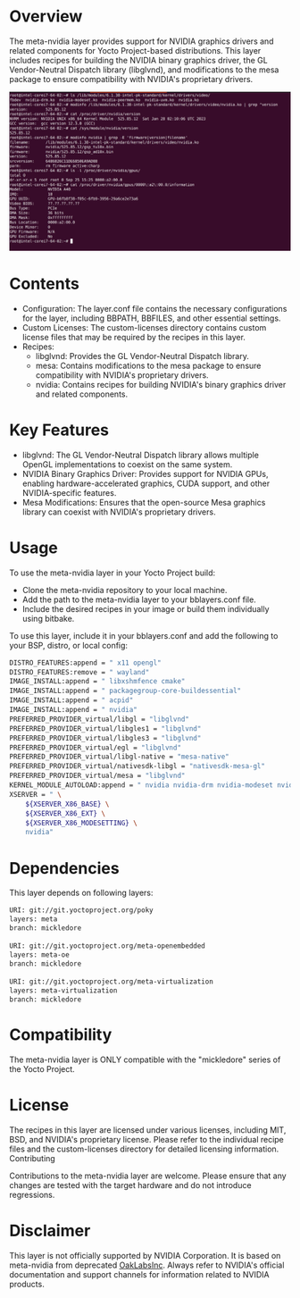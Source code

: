 # Overview

The meta-nvidia layer provides support for NVIDIA graphics drivers and related components for Yocto Project-based distributions. This layer includes recipes for building the NVIDIA binary graphics driver, the GL Vendor-Neutral Dispatch library (libglvnd), and modifications to the mesa package to ensure compatibility with NVIDIA's proprietary drivers.

![loaded-modules](artwork/loaded_modules.png)
# Contents

- Configuration: The layer.conf file contains the necessary configurations for the layer, including BBPATH, BBFILES, and other essential settings.
- Custom Licenses: The custom-licenses directory contains custom license files that may be required by the recipes in this layer.
- Recipes:
    - libglvnd: Provides the GL Vendor-Neutral Dispatch library.
    - mesa: Contains modifications to the mesa package to ensure compatibility with NVIDIA's proprietary drivers.
    - nvidia: Contains recipes for building NVIDIA's binary graphics driver and related components.

# Key Features

- libglvnd: The GL Vendor-Neutral Dispatch library allows multiple OpenGL implementations to coexist on the same system.
- NVIDIA Binary Graphics Driver: Provides support for NVIDIA GPUs, enabling hardware-accelerated graphics, CUDA support, and other NVIDIA-specific features.
- Mesa Modifications: Ensures that the open-source Mesa graphics library can coexist with NVIDIA's proprietary drivers.

# Usage

To use the meta-nvidia layer in your Yocto Project build:

- Clone the meta-nvidia repository to your local machine.
- Add the path to the meta-nvidia layer to your bblayers.conf file.
- Include the desired recipes in your image or build them individually using bitbake.

To use this layer, include it in your bblayers.conf and add the
following to your BSP, distro, or local config:

```bash
DISTRO_FEATURES:append = " x11 opengl"
DISTRO_FEATURES:remove = " wayland"
IMAGE_INSTALL:append = " libxshmfence cmake"
IMAGE_INSTALL:append = " packagegroup-core-buildessential"
IMAGE_INSTALL:append = " acpid"
IMAGE_INSTALL:append = " nvidia"
PREFERRED_PROVIDER_virtual/libgl = "libglvnd"
PREFERRED_PROVIDER_virtual/libgles1 = "libglvnd"
PREFERRED_PROVIDER_virtual/libgles3 = "libglvnd"
PREFERRED_PROVIDER_virtual/egl = "libglvnd"
PREFERRED_PROVIDER_virtual/libgl-native = "mesa-native"
PREFERRED_PROVIDER_virtual/nativesdk-libgl = "nativesdk-mesa-gl"
PREFERRED_PROVIDER_virtual/mesa = "libglvnd"
KERNEL_MODULE_AUTOLOAD:append = " nvidia nvidia-drm nvidia-modeset nvidia-uvm"
XSERVER = " \
    ${XSERVER_X86_BASE} \
    ${XSERVER_X86_EXT} \
    ${XSERVER_X86_MODESETTING} \
    nvidia"
```

# Dependencies

This layer depends on following layers:

    URI: git://git.yoctoproject.org/poky
    layers: meta
    branch: mickledore

    URI: git://git.yoctoproject.org/meta-openembedded
    layers: meta-oe
    branch: mickledore

    URI: git://git.yoctoproject.org/meta-virtualization
    layers: meta-virtualization
    branch: mickledore


# Compatibility

The meta-nvidia layer is ONLY compatible with the "mickledore" series of the Yocto Project.

# License

The recipes in this layer are licensed under various licenses, including MIT, BSD, and NVIDIA's proprietary license. Please refer to the individual recipe files and the custom-licenses directory for detailed licensing information.
Contributing

Contributions to the meta-nvidia layer are welcome. Please ensure that any changes are tested with the target hardware and do not introduce regressions.

# Disclaimer

This layer is not officially supported by NVIDIA Corporation. It is based on meta-nvidia from deprecated [OakLabsInc](https://github.com/OakLabsInc/meta-nvidia). Always refer to NVIDIA's official documentation and support channels for information related to NVIDIA products.